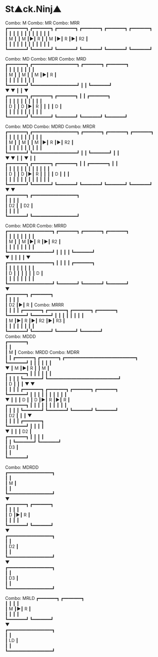 
# St▲ck.Ninj▲


Combo: M          Combo: MR                   Combo: MRR                      
┏━━━━━━━┓         ┏━━━━━━━┓ ┏━━━━━━━┓         ┏━━━━━━━┓ ┏━━━━━━━┓ ┏━━━━━━━┓   
┃       ┃         ┃       ┃ ┃       ┃         ┃       ┃ ┃       ┃ ┃       ┃   
┃   M   ┃         ┃   M   ┃▶┃   R   ┃         ┃   M   ┃▶┃   R   ┃▶┃   R2  ┃   
┃       ┃         ┃       ┃ ┃       ┃         ┃       ┃ ┃       ┃ ┃       ┃   
┗━━━━━━━┛         ┗━━━━━━━┛ ┗━━━━━━━┛         ┗━━━━━━━┛ ┗━━━━━━━┛ ┗━━━━━━━┛   
                                                                        
                                                                        
                                                                        
Combo: MD         Combo: MDR                 Combo: MRD                       
┏━━━━━━━┓         ┏━━━━━━━━━━━━━━━━━┓        ┏━━━━━━━┓ ┏━━━━━━━┓              
┃       ┃         ┃                 ┃        ┃       ┃ ┃       ┃              
┃   M   ┃         ┃   M             ┃        ┃   M   ┃▶┃   R   ┃              
┃       ┃         ┃                 ┃        ┃       ┃ ┃       ┃              
┗━━━━━━━┛         ┗━━━━━━━━━━━━━━━━━┛        ┃       ┃ ┗━━━━━━━┛              
    ▼                 ▼                      ┃       ┃     ▼                  
┏━━━━━━━┓         ┏━━━━━━━┓ ┏━━━━━━━┓        ┃       ┃ ┏━━━━━━━┓              
┃       ┃         ┃       ┃ ┃       ┃        ┃       ┃ ┃       ┃              
┃   D   ┃         ┃   D   ┃▶┃   R   ┃        ┃       ┃ ┃   D   ┃              
┃       ┃         ┃       ┃ ┃       ┃        ┃       ┃ ┃       ┃              
┗━━━━━━━┛         ┗━━━━━━━┛ ┗━━━━━━━┛        ┗━━━━━━━┛ ┗━━━━━━━┛              
                                                                        
                                                                        
                                                                        
Combo: MDD        Combo: MDRD               Combo: MRDR                       
┏━━━━━━━┓         ┏━━━━━━━━━━━━━━━━━┓       ┏━━━━━━━┓ ┏━━━━━━━┓ ┏━━━━━━━┓     
┃       ┃         ┃                 ┃       ┃       ┃ ┃       ┃ ┃       ┃     
┃   M   ┃         ┃   M             ┃       ┃   M   ┃▶┃   R   ┃▶┃   R2  ┃     
┃       ┃         ┃                 ┃       ┃       ┃ ┃       ┃ ┃       ┃     
┗━━━━━━━┛         ┗━━━━━━━━━━━━━━━━━┛       ┃       ┃ ┗━━━━━━━┛ ┃       ┃     
    ▼                 ▼                     ┃       ┃     ▼     ┃       ┃     
┏━━━━━━━┓         ┏━━━━━━━┓ ┏━━━━━━━┓       ┃       ┃ ┏━━━━━━━┓ ┃       ┃     
┃       ┃         ┃       ┃ ┃       ┃       ┃       ┃ ┃       ┃ ┃       ┃     
┃   D   ┃         ┃   D   ┃▶┃   R   ┃       ┃       ┃ ┃   D   ┃ ┃       ┃     
┃       ┃         ┃       ┃ ┃       ┃       ┃       ┃ ┃       ┃ ┃       ┃     
┗━━━━━━━┛         ┗━━━━━━━┛ ┗━━━━━━━┛       ┗━━━━━━━┛ ┗━━━━━━━┛ ┗━━━━━━━┛     
    ▼                 ▼                                                       
┏━━━━━━━┓         ┏━━━━━━━━━━━━━━━━━┓                                         
┃       ┃         ┃                 ┃                                         
┃   D2  ┃         ┃   D2            ┃                                         
┃       ┃         ┃                 ┃                                         
┗━━━━━━━┛         ┗━━━━━━━━━━━━━━━━━┛                                         
                                                                        
                                                                        
                                                                        
Combo: MDDR                 Combo: MRRD                                       
┏━━━━━━━━━━━━━━━━━┓         ┏━━━━━━━┓ ┏━━━━━━━┓ ┏━━━━━━━┓                     
┃                 ┃         ┃       ┃ ┃       ┃ ┃       ┃                     
┃   M             ┃         ┃   M   ┃▶┃   R   ┃▶┃   R2  ┃                     
┃                 ┃         ┃       ┃ ┃       ┃ ┃       ┃                     
┗━━━━━━━━━━━━━━━━━┛         ┃       ┃ ┃       ┃ ┗━━━━━━━┛                     
    ▼                       ┃       ┃ ┃       ┃     ▼                     
┏━━━━━━━━━━━━━━━━━┓         ┃       ┃ ┃       ┃ ┏━━━━━━━┓                     
┃                 ┃         ┃       ┃ ┃       ┃ ┃       ┃                     
┃   D             ┃         ┃       ┃ ┃       ┃ ┃   D   ┃                     
┃                 ┃         ┃       ┃ ┃       ┃ ┃       ┃                     
┗━━━━━━━━━━━━━━━━━┛         ┗━━━━━━━┛ ┗━━━━━━━┛ ┗━━━━━━━┛                     
    ▼                                                                         
┏━━━━━━━┓ ┏━━━━━━━┓                                                           
┃       ┃ ┃       ┃                                                           
┃   D2  ┃▶┃   R   ┃         Combo: MRRR                                       
┃       ┃ ┃       ┃         ┏━━━━━━━┓ ┏━━━━━━━┓ ┏━━━━━━━┓ ┏━━━━━━━┓           
┗━━━━━━━┛ ┗━━━━━━━┛         ┃       ┃ ┃       ┃ ┃       ┃ ┃       ┃           
                            ┃   M   ┃▶┃   R   ┃▶┃   R2  ┃▶┃   R3  ┃           
                            ┃       ┃ ┃       ┃ ┃       ┃ ┃       ┃           
                            ┗━━━━━━━┛ ┗━━━━━━━┛ ┗━━━━━━━┛ ┗━━━━━━━┛           
Combo: MDDD                                                                   
┏━━━━━━━┓                                                          
┃       ┃                                                        
┃   M   ┃       Combo: MRDD               Combo: MDRR                         
┃       ┃       ┏━━━━━━━┓ ┏━━━━━━━┓       ┏━━━━━━━━━━━━━━━━━━━━━━━━━━━┓       
┗━━━━━━━┛       ┃       ┃ ┃       ┃       ┃                           ┃       
    ▼           ┃   M   ┃▶┃   R   ┃       ┃   M                       ┃       
┏━━━━━━━┓       ┃       ┃ ┃       ┃       ┃                           ┃       
┃       ┃       ┃       ┃ ┗━━━━━━━┛       ┗━━━━━━━━━━━━━━━━━━━━━━━━━━━┛       
┃   D   ┃       ┃       ┃     ▼               ▼                               
┃       ┃       ┃       ┃ ┏━━━━━━━┓       ┏━━━━━━━┓ ┏━━━━━━━┓ ┏━━━━━━━┓       
┗━━━━━━━┛       ┃       ┃ ┃       ┃       ┃       ┃ ┃       ┃ ┃       ┃       
    ▼           ┃       ┃ ┃   D   ┃       ┃   D   ┃▶┃   R   ┃▶┃   R   ┃       
┏━━━━━━━┓       ┃       ┃ ┃       ┃       ┃       ┃ ┃       ┃ ┃       ┃       
┃       ┃       ┃       ┃ ┗━━━━━━━┛       ┗━━━━━━━┛ ┗━━━━━━━┛ ┗━━━━━━━┛       
┃   D2  ┃       ┃       ┃     ▼                                        
┃       ┃       ┃       ┃ ┏━━━━━━━┓                               
┗━━━━━━━┛       ┃       ┃ ┃       ┃                                
    ▼           ┃       ┃ ┃   D2  ┃                                           
┏━━━━━━━┓       ┃       ┃ ┃       ┃                                           
┃       ┃       ┗━━━━━━━┛ ┗━━━━━━━┛                                           
┃   D3  ┃                                                                        
┃       ┃                                                                     
┗━━━━━━━┛                                                                     
                  
                  
                                                                        
Combo: MDRDD          
┏━━━━━━━━━━━━━━━━━┓  
┃                 ┃  
┃   M             ┃  
┃                 ┃  
┗━━━━━━━━━━━━━━━━━┛  
    ▼                
┏━━━━━━━┓ ┏━━━━━━━┓  
┃       ┃ ┃       ┃  
┃   D   ┃▶┃   R   ┃  
┃       ┃ ┃       ┃  
┗━━━━━━━┛ ┗━━━━━━━┛  
    ▼                
┏━━━━━━━━━━━━━━━━━┓  
┃                 ┃  
┃   D2            ┃  
┃                 ┃  
┗━━━━━━━━━━━━━━━━━┛  
    ▼                
┏━━━━━━━━━━━━━━━━━┓  
┃                 ┃  
┃   D3            ┃  
┃                 ┃  
┗━━━━━━━━━━━━━━━━━┛  



Combo: MRLD
┏━━━━━━━┓ ┏━━━━━━━┓  
┃       ┃ ┃       ┃  
┃   M   ┃▶┃   R   ┃  
┃       ┃ ┃       ┃  
┗━━━━━━━┛ ┗━━━━━━━┛  
    ▼                 
┏━━━━━━━━━━━━━━━━━┓  
┃                 ┃  
┃   LD            ┃  
┃                 ┃  
┗━━━━━━━━━━━━━━━━━┛  
